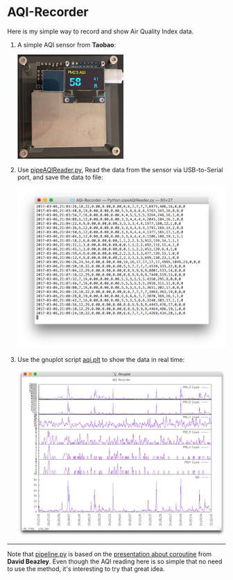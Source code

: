# AQI-Recorder

Here is my simple way to record and show Air Quality Index data.

1. A simple AQI sensor from __Taobao__:

    ![](aqi-sensor.png)

2. Use [pipeAQIReader.py](https://github.com/tengshg/AQI-Recorder/blob/master/pipeAQIReader.py), Read the data from the sensor via USB-to-Serial port, and save the data to file:

    ![](aqi-data.png)

3. Use the gnuplot script [aqi.plt](https://github.com/tengshg/AQI-Recorder/blob/master/aqi.plt) to show the data in real time:

    ![](aqi-graph.png)

----

Note that [pipeline.py](https://github.com/tengshg/AQI-Recorder/blob/master/pipeline.py) is based on the [presentation about coroutine](http://www.dabeaz.com/coroutines/index.html) from __David Beazley__. Even though the AQI reading here is so simple that no need to use the method, it's interesting to try that great idea. 
